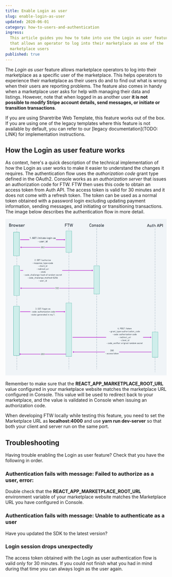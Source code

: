 ```yaml
---
title: Enable Login as user
slug: enable-login-as-user
updated: 2020-06-01
category: how-to-users-and-authentication
ingress:
  This article guides you how to take into use the Login as user feature
  that allows an operator to log into their marketplace as one of the
  marketplace users
published: true
---
```


The _Login as user_ feature allows marketplace operators to log into
their marketplace as a specific user of the marketplace. This helps
operators to experience their marketplace as their users do and to find
out what is wrong when their users are reporting problems. The feature
also comes in handy when a marketplace user asks for help with managing
their data and listings. However, note that when logged in as another
user **it is not possible to modify Stripe account details, send
messages, or initiate or transition transactions**.

<info>

If you are using Sharetribe Web Template, this feature works out of the
box. If you are using one of the legacy templates where this feature is
not available by default, you can refer to our [legacy
documentation](TODO: LINK) for implementation instructions.

</info>

## How the Login as user feature works

As context, here's a quick description of the technical implementation
of how the Login as user works to make it easier to understand the
changes it requires. The authentication flow uses the _authorization
code_ grant type defined in the OAuth2. Console works as an
_authorization server_ that issues an authorization code for FTW. FTW
then uses this code to obtain an access token from Auth API. The access
token is valid for 30 minutes and it does not come with a refresh token.
The token can be used as a normal token obtained with a password login
excluding updating payment information, sending messages, and initiating
or transitioning transactions. The image below describes the
authentication flow in more detail.

![Authentication flow](authentication-flow.png)

<info>

Remember to make sure that the **REACT_APP_MARKETPLACE_ROOT_URL** value
configured in your marketplace website matches the marketplace URL
configured in Console. This value will be used to redirect back to your
marketplace, and the value is validated in Console when issuing an
authorization code.

When developing FTW locally while testing this feature, you need to set
the Marketplace URL as **localhost:4000** and use **yarn run
dev-server** so that both your client and server run on the same port.

</info>

## Troubleshooting

Having trouble enabling the Login as user feature? Check that you have
the following in order.

### Authentication fails with message: Failed to authorize as a user, error: <error message>

Double check that the **REACT_APP_MARKETPLACE_ROOT_URL** environment
variable of your marketplace website matches the Marketplace URL you
have configured in Console.

### Authentication fails with message: Unable to authenticate as a user

Have you updated the SDK to the latest version?

### Login session drops unexpectedly

The access token obtained with the Login as user authentication flow is
valid only for 30 minutes. If you could not finish what you had in mind
during that time you can always login as the user again.
